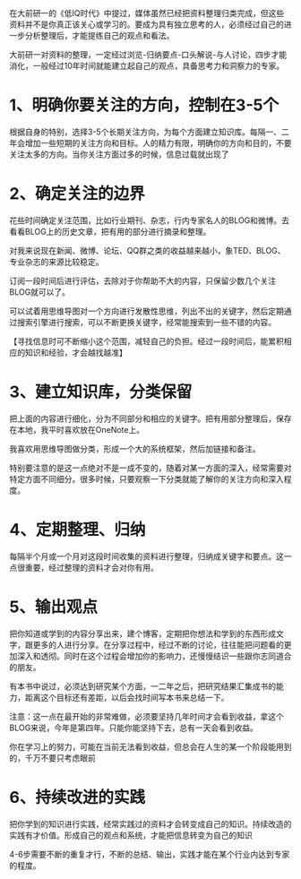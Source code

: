 在大前研一的《低IQ时代》中提过，媒体虽然已经把资料整理归类完成，但这些资料并不是你真正该关心或学习的。要成为具有独立思考的人，必须经过自己的进一步分析整理后，才能提练自己的观点和看法。

大前研一对资料的整理，一定经过浏览-归纳要点-口头解说-与人讨论，四步才能消化，一般经过10年时间就能建立起自己的观点，具备思考力和洞察力的专家。
 
# 1、明确你要关注的方向，控制在3-5个
根据自身的特别，选择3-5个长期关注方向，为每个方面建立知识库。每隔一、二年会增加一些短期的关注方向和目标。人的精力有限，明确你的方向和目的，不要关注太多的方向。当你关注方面过多的时候，信息过载就出现了

# 2、确定关注的边界
花些时间确定关注范围，比如行业期刊、杂志，行内专家名人的BLOG和微博。去看看BLOG上的历史文章，把有用的部分进行摘录和整理。

对我来说现在新闻、微博、论坛、QQ群之类的收益越来越小，象TED、BLOG、专业杂志的来源比较稳定。

订阅一段时间后进行评估，去除对于你帮助不大的内容，只保留少数几个关注BLOG就可以了。

可以试着用思维导图对一个方向进行发散性思维，列出不出的关键字，然后定期通过搜索引擎进行搜索，可以不断更换关键字，经常能搜索到一些不错的内容。

【寻找信息时可不断缩小这个范围，减轻自己的负担。经过一段时间后，能累积相应的知识和经验，才会越找越准】

# 3、建立知识库，分类保留
把上面的内容进行细化，分为不同部分和相应的关键字。把有用部分整理后，保存在本地，我平时喜欢放在OneNote上。

我喜欢用思维导图做分类，形成一个大的系统框架，然后加链接和备注。

特别要注意的是这一点绝对不是一成不变的，随着对某一方面的深入，经常需要对特定方面不同细分。很多时候，只要观察一下分类就能了解你的关注方向和深入程度。

# 4、定期整理、归纳
每隔半个月或一个月对这段时间收集的资料进行整理，归纳成关键字和要点。这一点很重要，经过整理的资料才会对你有用。

# 5、输出观点
把你知道或学到的内容分享出来，建个博客，定期把你想法和学到的东西形成文字，跟更多的人进行分享。在分享过程中，经过不断的讨论，往往能把问题看的更加深入和透彻。同时在这个过程会增加你的影响力，还慢慢结识一些跟你志同道合的朋友。

有本书中说过，必须达到研究某个方面，一二年之后，把研究结果汇集成书的能力，距离这个目标还有差距，以后会找时间写本书来总结一下。

注意：这一点在最开始的非常难做，必须要坚持几年时间才会看到收益，拿这个BLOG来说，今年是第四年。只能你能坚持下去，总有一天会看到收益。

你在学习上的努力，可能在当前无法看到收益，但总会在人生的某一个阶段能用到的，千万不要只考虑眼前

# 6、持续改进的实践
把你学到的知识进行实践，经常实践过的资料才会转变成自己的知识。持续改造的实践有才价值。形成自己的观点和系统，才能把信息转变为自己的知识

4-6步需要不断的重复才行，不断的总结、输出，实践才能在某个行业内达到专家的程度。
